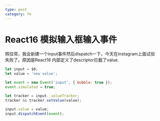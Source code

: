 ```yaml
---
type: post
category: fe
---
```

# React16 模拟输入框输入事件

照往常，我会新建一个input事件然后dispatch一下，今天在instagram上面试验失败了。原因是React16 内部定义了descriptor拦截了value.

```javascript
let input = $0;
let value = 'new value';

let event = new Event('input', { bubble: true });
event.simulated = true;

let tracker = input._valueTracker;
tracker && tracker.setValue(value);

input.value = value;
input.dispatchEvent(event);
```
